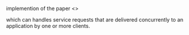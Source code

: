 implemention of  the paper <<Reactor
An Object Behavioral Pattern for
Demultiplexing and Dispatching Handles for Synchronous Events>>

which can handles service requests that are
delivered concurrently to an application by one or more
clients.
